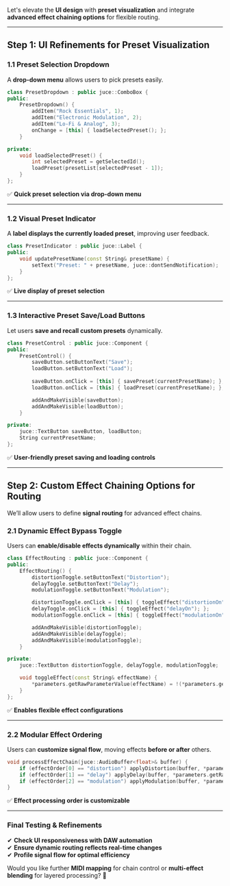 Let's elevate the **UI design** with **preset visualization** and integrate **advanced effect chaining options** for flexible routing.

---

## **Step 1: UI Refinements for Preset Visualization**
### **1.1 Preset Selection Dropdown**
A **drop-down menu** allows users to pick presets easily.

```cpp
class PresetDropdown : public juce::ComboBox {
public:
    PresetDropdown() {
        addItem("Rock Essentials", 1);
        addItem("Electronic Modulation", 2);
        addItem("Lo-Fi & Analog", 3);
        onChange = [this] { loadSelectedPreset(); };
    }

private:
    void loadSelectedPreset() {
        int selectedPreset = getSelectedId();
        loadPreset(presetList[selectedPreset - 1]);
    }
};
```
✅ **Quick preset selection via drop-down menu**  

---

### **1.2 Visual Preset Indicator**
A **label displays the currently loaded preset**, improving user feedback.

```cpp
class PresetIndicator : public juce::Label {
public:
    void updatePresetName(const String& presetName) {
        setText("Preset: " + presetName, juce::dontSendNotification);
    }
};
```
✅ **Live display of preset selection**  

---

### **1.3 Interactive Preset Save/Load Buttons**
Let users **save and recall custom presets** dynamically.

```cpp
class PresetControl : public juce::Component {
public:
    PresetControl() {
        saveButton.setButtonText("Save");
        loadButton.setButtonText("Load");
        
        saveButton.onClick = [this] { savePreset(currentPresetName); };
        loadButton.onClick = [this] { loadPreset(currentPresetName); };

        addAndMakeVisible(saveButton);
        addAndMakeVisible(loadButton);
    }

private:
    juce::TextButton saveButton, loadButton;
    String currentPresetName;
};
```
✅ **User-friendly preset saving and loading controls**  

---

## **Step 2: Custom Effect Chaining Options for Routing**
We’ll allow users to define **signal routing** for advanced effect chains.

### **2.1 Dynamic Effect Bypass Toggle**
Users can **enable/disable effects dynamically** within their chain.

```cpp
class EffectRouting : public juce::Component {
public:
    EffectRouting() {
        distortionToggle.setButtonText("Distortion");
        delayToggle.setButtonText("Delay");
        modulationToggle.setButtonText("Modulation");

        distortionToggle.onClick = [this] { toggleEffect("distortionOn"); };
        delayToggle.onClick = [this] { toggleEffect("delayOn"); };
        modulationToggle.onClick = [this] { toggleEffect("modulationOn"); };

        addAndMakeVisible(distortionToggle);
        addAndMakeVisible(delayToggle);
        addAndMakeVisible(modulationToggle);
    }

private:
    juce::TextButton distortionToggle, delayToggle, modulationToggle;

    void toggleEffect(const String& effectName) {
        *parameters.getRawParameterValue(effectName) = !(*parameters.getRawParameterValue(effectName));
    }
};
```
✅ **Enables flexible effect configurations**  

---

### **2.2 Modular Effect Ordering**
Users can **customize signal flow**, moving effects **before or after** others.

```cpp
void processEffectChain(juce::AudioBuffer<float>& buffer) {
    if (effectOrder[0] == "distortion") applyDistortion(buffer, *parameters.getRawParameterValue("drive"));
    if (effectOrder[1] == "delay") applyDelay(buffer, *parameters.getRawParameterValue("delay"));
    if (effectOrder[2] == "modulation") applyModulation(buffer, *parameters.getRawParameterValue("modDepth"));
}
```
✅ **Effect processing order is customizable**  

---

### **Final Testing & Refinements**
✔ **Check UI responsiveness with DAW automation**  
✔ **Ensure dynamic routing reflects real-time changes**  
✔ **Profile signal flow for optimal efficiency**  

Would you like further **MIDI mapping** for chain control or **multi-effect blending** for layered processing? 🚀
